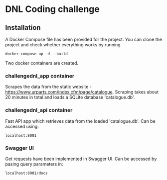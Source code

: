 # DNL Coding challenge

## Installation

A Docker Compose file has been provided for the project. You can clone the project and check whether everything works by running

```
docker-compose up -d --build
```

Two docker containers are created.

### challengednl_app container
Scrapes the data from the static website - https://www.urparts.com/index.cfm/page/catalogue.
Scraping takes about 20 minutes in total and loads a SQLite database 'catalogue.db'.

### challengednl_api container
Fast API app which retrieves data from the loaded 'catalogue.db'.
Can be accessed using:

```
localhost:8001
```
### Swagger UI
Get requests have been implemented in Swagger UI.
Can be accessed by pasing query parameters in:

```
localhost:8001/docs
```